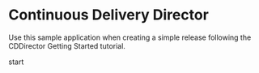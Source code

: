 # Continuous Delivery Director
Use this sample application when creating a simple release following the CDDirector Getting Started tutorial.


start
